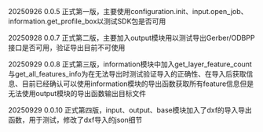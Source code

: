 20250926 0.0.5 正式第一版，主要使用configuration.init、input.open_job、information.get_profile_box以测试SDK包是否可用

20250928 0.0.7 正式第二版，主要加入output模块用以测试导出Gerber/ODBPP接口是否可用，验证导出目前不可使用

20250929 0.0.8 正式第三版，information模块中加入get_layer_feature_count与get_all_features_info为在无法导出时测试验证导入的正确性、在导入后获取信息、目前已经确认可以使用information模块的导出函数获取所有feature信息但是无法使用output模块的导出函数输出目标文件

20250929 0.0.10 正式第四版，input、output、base模块加入了dxf的导入导出函数，用于测试，修改了dxf导入的json细节
